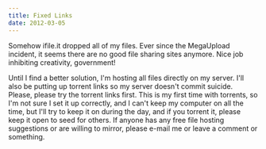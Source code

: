 ```yaml
---
title: Fixed Links
date: 2012-03-05
---
```


Somehow ifile.it dropped all of my files.  Ever since the MegaUpload incident,
it seems there are no good file sharing sites anymore.  Nice job inhibiting
creativity, government!

Until I find a better solution, I'm hosting all files directly on my server.
I'll also be putting up torrent links so my server doesn't commit suicide.
Please, please try the torrent links first.  This is my first time with
torrents, so I'm not sure I set it up correctly, and I can't keep my computer
on all the time, but I'll try to keep it on during the day, and if you torrent
it, please keep it open to seed for others.  If anyone has any free file
hosting suggestions or are willing to mirror, please e-mail me or leave a
comment or something.
